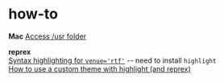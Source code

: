# how-to

**Mac**
[Access /usr folder](https://iboysoft.com/news/access-usr-folder-mac.html)  

**reprex**  
[Syntax highlighting for `venue='rtf'`](https://reprex.tidyverse.org/articles/rtf.html) -- need to install `highlight`  
[How to use a custom theme with highlight (and reprex)](https://github.com/jennybc/debugging/blob/master/how-to/highlight-custom-theme.md)
  
